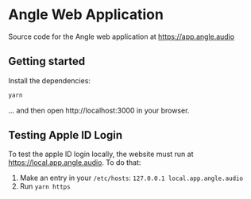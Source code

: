 # Angle Web Application

Source code for the Angle web application at https://app.angle.audio

## Getting started

Install the dependencies:

```bash
yarn
```

... and then open http://localhost:3000 in your browser.

## Testing Apple ID Login

To test the apple ID login locally, the website must run at https://local.app.angle.audio. To do that:

1. Make an entry in your `/etc/hosts`: `127.0.0.1 local.app.angle.audio`
2. Run `yarn https`
